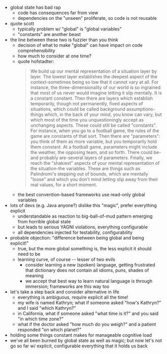 - global state has bad rap
  - code has consequences far from view
  - dependencies on the "unseen" proliferate, so code is not reusable
- quote scott
  - typically problem w/ "global" is "global variables"
  - "constants" are another beast
- the line between these two is fuzzier than you think
  - decision of what to make "global" can have impact on code comprehensibility
  - how much to consider at one time?
  - quote hofstadter:
    > We build up our mental representation of a situation layer by layer. The lowest
    > layer establishes the deepest aspect of the context-sometimes being so low that it cannot
    > vary at all. For instance, the three-dimensionality of our world is so ingrained that most
    > of us never would imagine letting it slip mentally. It is a constant constant. Then there are
    > layers which establish temporarily, though not permanently, fixed aspects of situations,
    > which could be called background assumptions-things which, in the back of your mind,
    > you know can vary, but which most of the time you unquestioningly accept as
    > unchanging aspects. These could still be called "constants". For instance, when you go to
    > a football game, the rules of the game are constants of that sort. Then there are
    > "parameters": you think of them as more variable, but you temporarily hold them
    > constant. At a football game, parameters might include the weather, the opposing team,
    > and so forth. There could be-and probably are-several layers of parameters. Finally, we
    > reach the "shakiest" aspects of your mental representation of the situation-the variables.
    > These are things such as Palindromi's stepping out of bounds, which are mentally "loose"
    > and which you don't mind letting slip away from their real values, for a short moment.
  - the best convention-based frameworks use read-only global variables
- lots of devs (e.g. Java anyone?) dislike this "magic", prefer everything explicit
  - understandable as reaction to big-ball-of-mud pattern emerging from horrible global state
  - but leads to serious YAGNI violations, everything configurable
  - all dependencies injected for testability, configurability
- probable objection: "difference between being global and being explicit!"
  - true, but the more global something is, the less explicit it should need to be
  - learning curve, of course -- lesser of two evils
    - consider learning a new (spoken) language, getting frustrated that dictionary does not contain all idioms, puns, shades of meaning
    - we accept that best way to learn natural language is through immersion; frameworks are this way too
- let's take a step back and consider alternative in life
  - everything is ambiguous, require explicit all the time!
  - my wife is named Kathryn; what if someone asked "how's Kathryn?" and I said "which Kathryn?"
  - in California, what if someone asked "what time is it?" and you said "in which time zone?"
  - what if the doctor asked "how much do you weigh?" and a patient responded "on which planet?"
- holding some things constant makes for manageable cognitive load
- we've all been burned by global state as well as magic; but now let's not go so far w/ explicit, configurable everything that it holds us back
